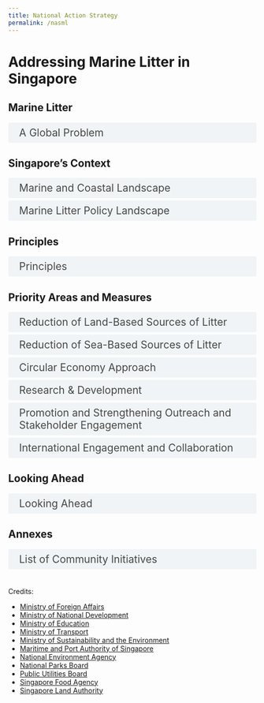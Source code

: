 ```yaml
---
title: National Action Strategy
permalink: /nasml
---  
```

<style>

input {
	display: none;
}
	
label {
	display: block;
	padding: 8px 22px;
	margin: 0 0 5px 0;
	cursor: pointor;
	background: #F0F4F6;
	border-radius: 3px;
	color: #484848;
	transition: ease .5s;
	font-size: 1.5em;
}

label:hover {
	background: #4a96b0;
	color: #FFF;
}

.accordion-content {
	/* background: #E2E5F6; */
	padding: 10px 0px 30px 30px;
	/* border: 1px solid #484848; */
	margin: 0 0 1px 0;
	border-radius: 3px;
}

input + label + .accordion-content {
	display: none;
}

input:checked + label + .accordion-content {
	display: none;
}

input:checked + label + .accordion-content {
	display: block;
}


/* Links inside the navbar */

.content-nav td {
  width: 20%;
}
	
.content-nav a {
  display: block;
  color: #4a96b0;
  text-align: center;
  padding: 5px 5px;
  text-decoration: none;
	margin-bottom: 0px;
	font-size: 1.2em;
}

/* Change background on mouse-over */
.content-nav a:hover {
  color: #4a96b0;
}

.annex-table {
	border: 1px solid black;
	font-size: 1.2em;
}
	
.annex-table tr {
	border: 1px solid black;
}

.annex-table td {
	border: 1px solid black;
}
	
</style>

<h1><b>Addressing Marine Litter in Singapore</b></h1>
<!-- <div class="content-nav">
<table>
  <tbody>
	<tr>
      <td><a href="#p1">Marine Litter</a></td>
      <td><a href="#p2">Singapore’s Context</a></td>
      <td><a href="#p3">Principles</a></td>
      <td><a href="#p4">Priority Areas and Measures</a></td>
      <td><a href="#p5">Looking Ahead</a></td>
    </tr>
  </tbody>
</table>
</div>
-->

<a name="p1"></a>
<h2><b>Marine Litter</b></h2>
<div>
	<input type="checkbox" id="p1-1"  /><label for="p1-1">A Global Problem</label>
	<div class="accordion-content">
		<p><span>Marine litter, sometimes referred to as marine debris, is defined as &ldquo;any persistent, manufactured, or processed solid material that is discarded, disposed of or abandoned in the marine and coastal environment.&rdquo;<a href="#_ftn1" name="_ftnref1" title=""><span style="vertical-align:super;"><span style="vertical-align:super;"><span style='font-size:16px;line-height:107%;font-family:"Calibri",sans-serif;'>[1]</span></span></span></a> It comes in many forms and includes plastic bags, glass, wood and tyres. Marine litter comes from many sources, and is moved across the oceans by prevailing winds and tides. Globally, 80% of marine litter comes from land-based sources, particularly landfills, rivers and floodwaters, industrial outfalls, discharge from storm water drains, untreated municipal sewerage, and littering of beaches and coastal areas.<a href="#_ftn2" name="_ftnref2" title=""><span style="vertical-align:super;"><span style="vertical-align:super;"><span style='font-size:16px;line-height:107%;font-family:"Calibri",sans-serif;'>[2]</span></span></span></a> Rapidly increasing levels of marine litter, including plastic litter and microplastics, are a serious environmental problem on a global scale. &nbsp;</span></p>
<p><span>Plastics are considered the most persistent and problematic of the different types of marine litter.<a href="#_ftn3" name="_ftnref3" title=""><span style="vertical-align:super;"><span style="vertical-align:super;"><span style='font-size:16px;line-height:107%;font-family:"Calibri",sans-serif;'>[3]</span></span></span></a> More than 150 million tonnes of plastic are estimated to have been dumped in the world&rsquo;s oceans, with about 8 million tonnes added every year. The duration required for these plastics to biodegrade completely is in the hundreds of years. The buoyant characteristic of plastic litter, combined with its slow biodegrading nature, leads to tremendous dispersal potential in our oceans.&nbsp;</span></p>
<p><span>In addition, larger plastic objects when weathered and fragmented become microplastics, operationally defined as small particles or fragments measuring less than 5 millimetres in diameter.<a href="#_ftn4" name="_ftnref4" title=""><span style="vertical-align:super;"><span style="vertical-align:super;"><span style='font-size:16px;line-height:107%;font-family:"Calibri",sans-serif;'>[4]</span></span></span></a> These microplastics are easily ingested by marine creatures and can potentially cause harm to human and environmental health.<a href="#_ftn5" name="_ftnref5" title=""><span style="vertical-align:super;"><span style="vertical-align:super;"><span style='font-size:16px;line-height:107%;font-family:"Calibri",sans-serif;'>[5]</span></span></span></a>&nbsp;</span></p>
<p><span>Marine litter poses environmental, economic, health, cultural and aesthetic threats, including the loss of biodiversity and degradation of marine and coastal habitats and ecosystems. Marine wildlife such as whales, turtles, seabirds, and crustaceans are especially vulnerable to plastic marine litter as it disrupts their digestion and causes physical lacerations and entanglement. Floating plastics contribute to the spread of invasive organisms that can disrupt ecosystems. Marine plastic litter can leach chemicals used in its production and pose a threat to human health. Litter on coasts also affects the aesthetic value of tourist destinations leading to decreased tourism-related income, and major financial costs related to the cleaning and maintaining of coasts. &nbsp;</span></p>
<p><span>Marine litter is also a transboundary issue. It is transported across seas through ocean currents and waves. One example is the Great Pacific Garbage Patch of marine litter from around the world. A 2011 United Nations Environment Programme Report stated that marine litter has been found even in the most remote places on Earth with few or no humans present, such as on St Brandon&rsquo;s Islands in the Indian Ocean.<a href="#_ftn6" name="_ftnref6" title=""><span style="vertical-align:super;"><span style="vertical-align:super;"><span style='font-size:16px;line-height:107%;font-family:"Calibri",sans-serif;'>[6]</span></span></span></a> In Singapore, we have also seen increased landings of marine litter on our shores during the monsoon season. It is thus imperative that the issue of marine litter is addressed through collective and coordinated action on a national, regional, and global level, in line with Target 14.1 of the Sustainable Development Goals (SDGs).<a href="#_ftn7" name="_ftnref7" title=""><span style="vertical-align:super;"><span style="vertical-align:super;"><span style='font-size:16px;line-height:107%;font-family:"Calibri",sans-serif;'>[7]</span></span></span></a>&nbsp;</span></p>
<p><span>As a responsible global citizen, Singapore recognises our role in contributing to the collective response to tackling marine litter and microplastics. This National Action Strategy aims to summarise and outline Singapore&rsquo;s various actions and measures to combat the issue of marine litter.&nbsp;</span></p>
<div><br>
    <div id="ftn1" style='margin-top:0cm;margin-right:0cm;margin-bottom:8.0pt;margin-left:0cm;line-height:107%;font-size:15px;font-family:"Calibri",sans-serif;'>
        <p style='margin:0cm;margin-bottom:.0001pt;font-size:13px;font-family:"Calibri",sans-serif;'><a href="#_ftnref1" name="_ftn1" title=""><span style="vertical-align:super;"><span style="vertical-align:super;"><span style='font-size:13px;line-height:107%;font-family:"Calibri",sans-serif;'>[1]</span></span></span></a> United Nations Environment Programme, 2004</p>
    </div>
    <div id="ftn2" style='margin-top:0cm;margin-right:0cm;margin-bottom:8.0pt;margin-left:0cm;line-height:107%;font-size:15px;font-family:"Calibri",sans-serif;'>
        <p style='margin:0cm;margin-bottom:.0001pt;font-size:13px;font-family:"Calibri",sans-serif;'><a href="#_ftnref2" name="_ftn2" title=""><span style="vertical-align:super;"><span style="vertical-align:super;"><span style='font-size:13px;line-height:107%;font-family:"Calibri",sans-serif;'>[2]</span></span></span></a> Jambeck et al., 2015; United Nations General Assembly, 2004, para. 97. &nbsp;</p>
    </div>
    <div id="ftn3" style='margin-top:0cm;margin-right:0cm;margin-bottom:8.0pt;margin-left:0cm;line-height:107%;font-size:15px;font-family:"Calibri",sans-serif;'>
        <p style='margin:0cm;margin-bottom:.0001pt;font-size:13px;font-family:"Calibri",sans-serif;'><a href="#_ftnref3" name="_ftn3" title=""><span style="vertical-align:super;"><span style="vertical-align:super;"><span style='font-size:13px;line-height:107%;font-family:"Calibri",sans-serif;'>[3]</span></span></span></a> Based on International Coastal Clean Up, the most common types of marine plastic litter are cigarette butts, food wrappers, plastic bottles, bottle caps, grocery and plastic bags, straws and stirrers, and Styrofoam and plastic containers.</p>
    </div>
    <div id="ftn4" style='margin-top:0cm;margin-right:0cm;margin-bottom:8.0pt;margin-left:0cm;line-height:107%;font-size:15px;font-family:"Calibri",sans-serif;'>
        <p style='margin:0cm;margin-bottom:.0001pt;font-size:13px;font-family:"Calibri",sans-serif;'><a href="#_ftnref4" name="_ftn4" title=""><sup><sup><span style='font-size:13px;line-height:107%;font-family:"Calibri",sans-serif;'>[4]</span></sup></sup></a> Joint Group of Experts on the Scientific Aspects of Marine Environmental Protection (GESAMP), 2015</p>
    </div>
    <div id="ftn5" style='margin-top:0cm;margin-right:0cm;margin-bottom:8.0pt;margin-left:0cm;line-height:107%;font-size:15px;font-family:"Calibri",sans-serif;'>
        <p style='margin:0cm;margin-bottom:.0001pt;font-size:13px;font-family:"Calibri",sans-serif;'><a href="#_ftnref5" name="_ftn5" title=""><span style="vertical-align:super;"><span style="vertical-align:super;"><span style='font-size:13px;line-height:107%;font-family:"Calibri",sans-serif;'>[5]</span></span></span></a> United Nations Environment Programme 2017</p>
    </div>
    <div id="ftn6" style='margin-top:0cm;margin-right:0cm;margin-bottom:8.0pt;margin-left:0cm;line-height:107%;font-size:15px;font-family:"Calibri",sans-serif;'>
        <p style='margin:0cm;margin-bottom:.0001pt;font-size:13px;font-family:"Calibri",sans-serif;'><a href="#_ftnref6" name="_ftn6" title=""><span style="vertical-align:super;"><span style="vertical-align:super;"><span style='font-size:13px;line-height:107%;font-family:"Calibri",sans-serif;'>[6]</span></span></span></a>&nbsp; Scientific and Technical Advisory Panel, 2011.</p>
    </div>
    <div id="ftn7" style='margin-top:0cm;margin-right:0cm;margin-bottom:8.0pt;margin-left:0cm;line-height:107%;font-size:15px;font-family:"Calibri",sans-serif;'>
        <p style='margin:0cm;margin-bottom:.0001pt;font-size:13px;font-family:"Calibri",sans-serif;'><a href="#_ftnref7" name="_ftn7" title=""><span style='font-size:13px;line-height:107%;font-family:"Calibri",sans-serif;'>[7]</span></a> Target 14.1 aims to, by 2025, prevent and significantly reduce marine pollution of all kinds, in particular from land-based activities.&nbsp;</p>
    </div>
</div>
</div>
</div>

<a name="p2"></a>
<h2><b>Singapore’s Context</b></h2>

<div>
	<input type="checkbox" id="p2-1"/><label for="p2-1">Marine and Coastal Landscape</label>
	<div class="accordion-content">
		<p><span>Singapore is a small and heavily urbanised island-state in Southeast Asia situated at the southern tip of the Malayan Peninsula between Malaysia and Indonesia. Located between the Indian Ocean and the South China Sea, Singapore is bordered on the north by the narrow Johor Strait, which separates it from Peninsular Malaysia, and on the south by the Singapore Strait (Figure 1). The Johor Strait is divided into East and West Johor Straits by the Singapore-Malaysia causeway. The Strait receives water mainly from Sungai Johor and Sungai Pulai, both located in Malaysia.&nbsp;</span></p>
<p><span>&nbsp;<img src="" style="width: 302.25pt; height: 189.75pt;" alt="Map of Singapore"></span></p>
<p style='text-align:center;'><span>Figure 1: Map of Singapore<br>&nbsp;</span></p>
<p><span>Biogeographically, Singapore is enclosed between two of the largest marine ecoregions of the world &ndash; the Western Indo-Pacific and Central Indo-Pacific regions<a href="#_ftnp2-1-1" name="_ftnref1" title=""><span style="vertical-align:super;"><span style="vertical-align:super;"><span style='font-size:16px;line-height:107%;font-family:"Calibri",sans-serif;'>[1]</span></span></span></a> &ndash; and additionally sits near the Coral Triangle. &nbsp;While Singapore is one of the smallest countries in the world with a total land area of 728 square kilometres (as of 2020) and a 511-kilometre coastline, our waters and coastline harbour relatively rich marine biodiversity, and are home to 12 of the 23 species of Indo-Pacific seagrass, 31 true mangrove plant species (two-thirds of that in Asia), over 250 species of hard corals (a quarter of the world&rsquo;s 800 species), over 200 species of sponges, over 60 species of echinoderms, over 50 species of sea anemones and many other species of marine plants and animals.&nbsp;</span></p>
<div><br>
    <div id="ftnp2-1-1" style='margin-top:0cm;margin-right:0cm;margin-bottom:8.0pt;margin-left:0cm;line-height:107%;font-size:15px;font-family:"Calibri",sans-serif;'>
        <p style='margin:0cm;margin-bottom:.0001pt;font-size:13px;font-family:"Calibri",sans-serif;'><a href="#_ftnp2-1-1" name="_ftnp2-1-1" title=""><span style="vertical-align:super;"><span style="vertical-align:super;"><span style='font-size:13px;line-height:107%;font-family:"Calibri",sans-serif;'>[1]</span></span></span></a> Spalding, et al., 2007</p>
    </div>
</div>
	</div>
</div>

<div>
	<input type="checkbox" id="p2-2"  /><label for="p2-2">Marine Litter Policy Landscape</label>
	<div class="accordion-content">
		<p>In 2020, Singapore established the Interagency Taskforce on Marine Litter, to coordinate and implement marine litter policies across our government agencies. The Ministry of Sustainability and the Environment chairs the Taskforce, which consists of nine agencies. The National Environment Agency (NEA) and the National Parks Board (NParks) provide technical support to the Taskforce, including through research projects and studies.</p>
	</div>
</div>
	
<a name="p3"></a>
<h2><b>Principles</b></h2>
<div>
	<input type="checkbox" id="p3-1"  /><label for="p3-1">Principles</label>
	<div class="accordion-content">
		<p><span>The challenge of marine litter is a multifaceted one, and each country has its own unique circumstances. Any approach to reduce marine litter must be tailored specifically to the needs of the country and local geographies, with no &lsquo;one size fits all&rsquo; solution. Furthermore, the complexity of the marine litter challenge means that a whole of nation approach is needed, to ensure we can tackle the issue holistically. This includes working closely with stakeholders from various sectors to understand the issue and develop solutions together, and to bring about the enduring and sustainable changes needed to reduce and prevent marine litter. &nbsp;</span></p>
<p><span>As the largest quantity of marine litter entering oceans in the region stems from land-based sources, it is imperative to place focus on waste reduction and waste management. Singapore is committed to addressing both land-based and sea-based sources of marine litter through the measures outlined in this National Action Strategy, which is guided by the core principles of sustainable development and a circular economy approach, and supports the achievement of global goals, such as SDG 14.1. The priority areas for the National Action Strategy are as follows:&nbsp;</span></p>
<ol style="list-style-type: upper-roman;margin-left:44px;">
    <li>Reduction of Land-Based Sources of Litter</li>
    <li>Reduction of Sea-Based Sources of Litter</li>
    <li>Circular Economy Approach</li>
    <li>Research &amp; Development</li>
    <li>Maintaining and Strengthening Outreach &amp; Stakeholder Engagement</li>
    <li>International Engagement and Collaboration</li>
</ol>
<p><span>The National Action Strategy will undergo regular reviews. This will ensure that Singapore adapts quickly to new circumstances and opportunities, in line with the collective global, regional and national imperatives. The following section broadly outlines the various policy actions which seek to address the issue of marine litter both internationally and domestically.&nbsp;</span></p>
<div>
</div>
</div>
	
<a name="p4"></a>
<h2><b>Priority Areas and Measures</b></h2>

<div>
	<input type="checkbox" id="p4-1"  /><label for="p4-1">Reduction of Land-Based Sources of Litter</label>
	<div class="accordion-content">
		<p>Globally, land-based waste is the largest source of marine litter. To minimise the waste at source and prevent discharge of litter into the sea, countries need to prevent and reduce land-based sources of marine pollution through stringent regulations on pollution control and waste management. Countries also need to have in place a comprehensive waste and water management system to prevent any leakage of such waste into the seas and ocean. 
In Singapore, we have minimised marine litter from land-based sources in the following ways:</p>
		<p><ol style="list-style-type: upper-roman">
		<li><b>Control of waste collection and disposal</b><br>
<p>Through the Environmental Public Health Act (EPHA), NEA ensures there is a comprehensive and integrated waste collection and management system in Singapore. All waste from municipal, commercial and industrial sources in Singapore are collected for disposal or recycling. NEA also controls the discharge of trade effluent, oil, chemical, sewage or other polluting matters into drains, as well as hazardous substances into inland waters. The EPHA also includes strict anti-littering regulations.</p><br></li>
		<li><b>Integrated solid waste management system</b><br>
		<p>All incinerable wastes including plastics that are not segregated at source for recycling are collected and disposed of at waste-to-energy (WTE) plants. These WTE plants are fitted with modern air pollution control systems such as flue gas treatment systems to ensure that flue gases are treated to meet local air emission standards. Ash from the WTE process, together with other non-incinerable wastes, are disposed of at the off-shore sanitary Semakau Landfill.<a href="#_ftn1" name="_ftnp4-1-1" title=""><sup><sup><span style='font-size:16px;line-height:107%;font-family:"Calibri",sans-serif;'>[1]</span></sup></sup></a> This integrated solid waste management system ensures the proper collection and treatment of all solid wastes, and prevents waste, such as plastic, from entering the ocean</p><br>
		</li>
		<li><b>Treatment of all wastewater before discharge to sea</b><br>
		<p>PUB, Singapore’s National Water Agency, ensures all used water is collected and treated at water reclamation plants (WRPs) to internationally recognised discharge standards. During the treatment process, microplastics, which includes microbeads, are removed as sludge and incinerated. PUB is planning to extend the use of membrane bioreactor technology (MBR) systems at its WRPs to enhance its water treatment process, which would further reduce the discharge of microplastics into the sea.</p><br></li>
		<li><b>Waterway and coastal clean-up</b><br>
		<p>Singapore has a range of waterway clean-up measures that ensure that litter or plastic waste, regardless of source, that might otherwise wash into the ocean is prevented from doing so. Litter that enters our waterways is caught by litter traps installed at appropriate locations and expediently removed by flotsam removal craft. In addition, marine litter that washes onto our recreational beaches and coastlines are removed by NEA and other government agencies, regardless of litter sources. NEA also cleans the recreational beaches and coastlines under its purview regularly with frequencies ranging from four times a week to once in two weeks, depending on public usage and accessibility to the beach. In 2020, NEA collected over 1,300 tonnes of flotsam from the beach at East Coast Park, of which about 58% were collected during the Southwest monsoon months. During those months, the amount of flotsam collected from the beach is around 2.7 times more than the non-monsoon period.  In total, NEA collected 3,485.7 tonnes of marine litter from the recreational beaches and coastlines that it cleaned.<br>
		Community groups play a significant role in Singapore’s efforts to clean up our waterways and coasts. Ground community groups frequently organise initiatives and clean-up activities around Singapore to contribute to the keeping the nation clean, raise awareness on the global marine litter problem, and to encourage the public to adopt more sustainable practices. More information on community initiatives can be found in <a href="#p6">Annexes</a>.</p><br></li>
		<li><b>Regulating general waste disposal facilities</b><br>
		<p>NEA regulates general waste disposal facilities through the EPHA, the Environmental Public Health (General Waste Disposal Facility) Regulation 2017 and the Environmental Public Health (General Waste Disposal Facility – Exemption) Regulations 2019. Licensees must ensure that their maintenance and operations of their licenced GWDF premises do not endanger public health and the environment.</p><br></li>
		</ol></p>
	<div style='margin-top:0cm;margin-right:0cm;margin-bottom:8.0pt;margin-left:0cm;line-height:107%;font-size:15px;font-family:"Calibri",sans-serif;'><br>
    <div id="ftnp4-1-1" style='margin-top:0cm;margin-right:0cm;margin-bottom:8.0pt;margin-left:0cm;line-height:107%;font-size:15px;font-family:"Calibri",sans-serif;'>
        <p style='margin:0cm;margin-bottom:.0001pt;font-size:13px;font-family:"Calibri",sans-serif;text-align:justify;'><a href="#_ftnref1" name="_ftn1" title=""><span style="vertical-align:super;"><span style="vertical-align:super;"><span style='font-size:13px;line-height:107%;font-family:"Calibri",sans-serif;'>[1]</span></span></span></a><span style="vertical-align:super;">&nbsp;</span><span style="font-size:12px;">Monitoring wells are provided &nbsp;along the 7km-long perimeter bund of Semakau Landfill for water sampling to ensure that &nbsp;water quality meets the Environmental Protection and Management (Trade Effluent) Regulations, leachate is contained within the landfill and the surrounding sea water quality is not compromised.</span></p>
    </div>
</div>
	</div>
</div>

<div>
	<input type="checkbox" id="p4-2"  /><label for="p4-2">Reduction of Sea-Based Sources of Litter</label>
	<div class="accordion-content">
		<p><span>While land-based waste is the biggest source of marine litter, an estimated 20% of marine litter can be linked to various ocean-based sources.<a href="#_ftn1" name="_ftnp4-2-1" title=""><span style="vertical-align:super;"><span style="vertical-align:super;"><span style='font-size:16px;line-height:107%;font-family:"Calibri",sans-serif;color:black;'>[1]</span></span></span></a> As a major transhipment hub, Singapore is committed to the managing sea-based sources of waste through the prevention of pollution from ships. For shipping, Singapore was among the first countries in Asia to ratify all six Annexes of the International Maritime Organization&rsquo;s (IMO) International Convention for the Prevention of Pollution from Ships (MARPOL), the main international convention covering prevention of pollution of the marine environment by ships. The following actions are carried out by Singapore with the aim to reduce sea-based sources of marine litter:</span></p>
		<p><ol style="list-style-type: upper-roman">
		<li><b>Inspections on ships</b><br>
		<p>As a responsible flag state and port state, Singapore conducts inspections on both Singapore-registered ships and foreign-registered ships in our port to ensure that they comply with regulations on garbage disposal into the sea and that anti-pollution measures are in place. Ships are also required to maintain garbage record and management plans for verification by inspectors. The Maritime and Port Authority of Singapore (MPA) patrols port waters to ensure that ships in the Port of Singapore do not discharge waste, oil, garbage, or sewage into the sea.</p><br></li>
		<li><b>Offshore fish farms</b><br>
		<p>Offshore fish farms are prohibited from dumping waste into the sea and routine farm inspections are carried out to ensure compliance.  Enforcement action is taken against farms contravening the Fisheries (Fish Culture Farms) Rules under the Fisheries Act. Those found guilty of an offence are liable on conviction to a fine not exceeding $10,000, or imprisonment for a term not exceeding 12 months, or both. Offshore fish farms are required to dispose their waste at bins located at Lim Chu Kang and Lorong Halus jetties, which are emptied daily by refuse trucks for incineration.</p><br></li>
		<li><b>Cleaning of coastal waters</b><br>
		<p>MPA deploys nine crafts on a daily basis to remove flotsam from the sea to ensure safe navigation of vessels. The cleaning efforts are stepped up during the monsoon seasons by deploying these crafts according to the prevailing monsoon. Dive clean-ups are also organised by community groups contributing to the national effort to keep our coastal waters clean.</p><br></li>
		<li><b>Implementation of MARPOL</b><br>
		<p>In Singapore, MARPOL is implemented under the Prevention of Pollution of the Sea Act (PPSA) and its subsidiary legislation. MARPOL Annex V is implemented under the Prevention of Pollution of the Sea (Garbage) Regulations 2012 which provides for fines of up to $20,000, or to imprisonment for a term not exceeding 2 years or to both, for offences committed.  The Prevention of Pollution of the Sea (Garbage) Regulations 2012 apply to (i) Singapore-registered ships wherever they may be; and (ii) foreign-registered ships in Singapore waters. As part of our MARPOL obligations, the MPA deploys five garbage collection crafts daily at scheduled timings to collect garbage from ships at the anchorages. Bins are also provided at piers for harbour operators to dispose their waste as littering and waste disposal at sea is prohibited.</p><br></li>
		</ol></p>
	<div style='margin-top:0cm;margin-right:0cm;margin-bottom:8.0pt;margin-left:0cm;line-height:107%;font-size:15px;font-family:"Calibri",sans-serif;'><br>
    <div id="ftnp4-2-1" style='margin-top:0cm;margin-right:0cm;margin-bottom:8.0pt;margin-left:0cm;line-height:107%;font-size:15px;font-family:"Calibri",sans-serif;'>
        <p style='margin:0cm;margin-bottom:.0001pt;font-size:13px;font-family:"Calibri",sans-serif;'><a href="#_ftnref1" name="_ftn1" title=""><span style="vertical-align:super;"><span style="vertical-align:super;"><span style='font-size:13px;line-height:107%;font-family:"Calibri",sans-serif;'>[1]</span></span></span></a> <span style="color:black;">California Coastal Commission, 2016</span></p>
    </div>
</div>
	</div>
</div>

<div>
	<input type="checkbox" id="p4-3"  /><label for="p4-3">Circular Economy Approach</label>
	<div class="accordion-content">
		<p>While we minimise marine litter from entering the ocean, we also look to address waste at its source. Singapore does so by adopting a circular economy approach to waste and resource management which targets our key waste streams. Through this, we hope to prevent the general production of waste products, which if improperly disposed of, may find their way into the sea. To this end, we launched the Zero Waste Masterplan in 2019, which outlines Singapore’s key strategies to reuse and recycle resources, turn trash into treasure, and produce and consume sustainably. Under the Masterplan, Singapore carries out the following measures that seek to close the waste loop through a circular economy approach. </p>
		<p><ol style="list-style-type: upper-roman">
		<li><b>Reducing the use of disposables</b><br>
		<p>NEA launched the “Say YES to Waste Less” campaign in 2019 to encourage the public to reduce food wastage and use of disposables. As part of the campaign, waste reduction measures are emphasised, such as bringing reusable food containers, bottles and bags for takeaway and opting to go without disposable cutlery. NEA has also been encouraging the use of reusable cutlery and crockery in our hawker centres. For newer hawker centres, NEA has disallowed the use of disposables for dine-in meals from the start of the hawker centre’ operations. Since September 2018, disposables are also no longer permitted for dine-in when new cooked food stallholders start to operate at existing NEA-managed centres.</p><br></li>
		<li><b>Promoting recycling</b><br>
		<p><span>Overall, 3 in 5 Singaporean households recycle regularly.<a href="#_ftn1" name="_ftnref1" title=""><sup><sup><span style='font-size:16px;line-height:107%;font-family:"Calibri",sans-serif;'>[1]</span></sup></sup></a> To increase household recycling rates, Singapore has implemented the National Recycling Programme since 2001.&nbsp;</span>Public waste collectors are required to provide recycling bins and recyclable collection services to all Housing Development Board (HDB) apartment blocks, opt-in condominiums, and landed property premises for Singaporeans to recycle items including plastic easily, thus reducing the amount sent to Singapore&rsquo;s WTE plants for incineration and, consequentially, ash disposal at the Semakau Landfill. Since 2019, NEA has been actively engaging the public through the #RecycleRight campaign, which aims to encourage Singaporeans to recycle more and recycle right. These messages were reinforced at community events, on social media, through notices on HDB apartment lift doors and posters on noticeboards. NEA refreshes the labels on all recycling bins/chutes from time to time to improve the presentation of information on recycling, to help more households identify the right items to recycle.</p>
<p><span>Information on the recycling processes for recyclables collected from households is published on <a href="https://www.nea.gov.sg/our-services/waste-management/3r-programmes-and-resources/types-of-recyclables-and-recycling-processes">NEA&rsquo;s website</a>. To further highlight the importance of recycling and reducing waste sent to landfill, the lifespan of Semakau Landfill is updated annually through MSE&rsquo;s Key Environmental Statistics publication.</span></p>
<p><span>To assist companies in assessing their current waste management practices, and identifying opportunities to reduce, reuse and recycle waste materials to reduce waste disposal needs, NEA has published 3R Guidebooks for premises such as hotels, shopping malls, offices and industrial developments.&nbsp;</span></p><br></li>
		<li><b>Legislations</b><br>
		<p>Singapore implemented the landmark Resource Sustainability Act (RSA) in 2019, which provides the legislative framework to impose upstream regulatory measures to address our priority waste streams – e-waste, food waste, packaging waste including plastics. The RSA marks a paradigm shift in our approach to waste management – while efficient waste disposal is necessary, our goal is first and foremost to reduce, reuse and recycle. Regulations under the RSA include the Extended Producer Responsibility (EPR) Framework for e-waste, a Mandatory Packaging Reporting framework, and mandatory segregation and treatment requirements for food waste. We will also introduce the legislative framework for the beverage containers return scheme by 2022, before the implementation of the scheme in 2023 as the first phase of the EPR for packaging waste.</p><br></li>
		</ol></p>
	<div style='margin-top:0cm;margin-right:0cm;margin-bottom:8.0pt;margin-left:0cm;line-height:107%;font-size:15px;font-family:"Calibri",sans-serif;'><br>
    <div id="ftn1" style='margin-top:0cm;margin-right:0cm;margin-bottom:8.0pt;margin-left:0cm;line-height:107%;font-size:15px;font-family:"Calibri",sans-serif;'>
        <p style='margin:0cm;margin-bottom:.0001pt;font-size:13px;font-family:"Calibri",sans-serif;text-align:justify;'><a href="#_ftnref1" name="_ftn1" title=""><span style="vertical-align:super;"><span style="vertical-align:super;"><span style='font-size:13px;line-height:107%;font-family:"Calibri",sans-serif;'>[1]</span></span></span></a> <span style="font-size:12px;">Based on MSE and NEA&rsquo;s Household Recycling Surveys 2021.</span></p>
    </div>
</div>
	</div>
</div>

<div>
	<input type="checkbox" id="p4-4"  /><label for="p4-4">Research & Development</label>
	<div class="accordion-content">
		<p><ol style="list-style-type: upper-roman">
		<li></li>
		<li></li>
		<li></li>
		<li></li>
		<li></li>
		</ol></p>
	</div>
</div>

<div>
	<input type="checkbox" id="p4-5"  /><label for="p4-5">Promotion and Strengthening Outreach and Stakeholder Engagement</label>
	<div class="accordion-content">
		<p><ol style="list-style-type: upper-roman">
		<li></li>
		<li></li>
		<li></li>
		<li></li>
		<li></li>
		</ol></p>
	</div>
</div>

<div>
	<input type="checkbox" id="p4-6"  /><label for="p4-6">International Engagement and Collaboration</label>
	<div class="accordion-content">
		<p>Given the transboundary nature of marine litter, Singapore contributes actively to regional and international efforts to coordinate action and work towards a collective approach to raise awareness and tackle the global problem of marine litter pollution.</p>
		<p><ol style="list-style-type: upper-roman">
		<li><b>International and Regional Platforms</b><br>
		Internationally, Singapore has been an active participant in initiatives on marine litter. For example, Singapore participated in the United Nations Environment Programme’s (UNEP) work on marine litter and microplastics, including at the Ad-Hoc Open-Ended Expert Group (AHEG) on Marine Litter and Microplastics, which seeks to follow-up on the UNEA Resolutions 4/6 and 4/9 on Marine Plastic Litter and on Addressing Single-Use Plastic Products Pollution. Singapore is also involved in ongoing discussions under UNEP to establish an intergovernmental negotiations committee for a global agreement on marine plastic pollution. Singapore also participated in the G20’s work under the Japanese G20 Presidency to establish the 2019 G20 Implementation Framework for Actions on Marine Plastic Litter. These platforms have allowed Singapore to contribute to global efforts to address marine litter and play a part in developing international best practices and guidelines to address marine litter. <br><br>
		Regionally, Singapore, alongside other ASEAN member states, adopted the Bangkok Declaration on Combating Marine Debris and the ASEAN Framework of Action on Marine Debris, to protect the marine environment and strengthen regional cooperation on marine debris issues at the 34th ASEAN Summit in June 2019. As a follow-up to the Framework of Action, Singapore worked with ASEAN Member States to develop an ASEAN Regional Action Plan on Combating Marine Debris (RAP). The RAP was endorsed and adopted by the ASEAN Ministerial Meeting on the Environment (AMME) in May 2021. Singapore is also active in marine litter initiatives organized by the Coordinating Body on the Seas of East Asia (COBSEA) and Partnerships in Environmental Management of the Seas of East Asia (PEMSEA).  Singapore’s participation at these regional platforms has also allowed us coordinate efforts with our neighbours and address marine litter collectively as a region. <br><br>
		</li>
		<li><b>Development Cooperation</b><br>
		<p>Singapore conducts capacity building programmes under the Singapore Cooperation Programme (SCP) to support other developing countries in combatting marine litter. Singapore partnered Norway under the Singapore-Norway Third Country Training Programme (TCTP) to conduct a Regional Training Programme on Waste Management and Reduction of Marine Litter for government officials from the Asia-Pacific region.<a href="#_ftn1" name="_ftnref1" title=""><sup><sup><span style='font-size:16px;line-height:107%;font-family:"Calibri",sans-serif;'>[1]</span></sup></sup></a><span style="color:#2F5496;">&nbsp;</span>We also partnered Japan under the Japan-Singapore Partnership Programme for the 21<sup>st</sup> Century (JSPP21) to conduct two courses on &nbsp;&ldquo;Management of Waste and Reduction of Marine Litter&rdquo; for government officials from Southeast Asia, South Asia and the Pacific.<a href="#_ftn2" name="_ftnref2" title=""><sup><sup><span style='font-size:16px;line-height:107%;font-family:"Calibri",sans-serif;'>[2]</span></sup></sup></a> Another example is our partnership with United States under the Singapore-United States Third Country Training Programme (TCTP), where we conducted the &ldquo;Workshop on Addressing Plastic Pollution through Integrated Waste Management Strategies and Circular Economy&rdquo; for government officials from ASEAN Member States, ASEAN Secretariat and Timor-Leste.<a href="#_ftn3" name="_ftnref3" title=""><span style="vertical-align:super;"><span style="vertical-align:super;"><span style='font-size:16px;line-height:107%;font-family:"Calibri",sans-serif;'>[3]</span></span></span></a></p>
<div style='margin-top:0cm;margin-right:0cm;margin-bottom:8.0pt;margin-left:0cm;line-height:107%;font-size:15px;font-family:"Calibri",sans-serif;'><br>
    <div id="ftn1" style='margin-top:0cm;margin-right:0cm;margin-bottom:8.0pt;margin-left:0cm;line-height:107%;font-size:15px;font-family:"Calibri",sans-serif;'>
        <p style='margin-top:0cm;margin-right:0cm;margin-bottom:8.0pt;margin-left:0cm;line-height:107%;font-size:15px;font-family:"Calibri",sans-serif;'><a href="#_ftnref1" name="_ftn1" title=""><sup><span style="font-size:12px;line-height:107%;"><sup><span style='font-size:12px;line-height:107%;font-family:"Calibri",sans-serif;'>[1]</span></sup></span></sup></a><span style="font-size:12px;line-height:107%;">&nbsp;Two runs of the programme were conducted in October 2017 and March 2019 for 45 foreign government officials.</span><span style='font-size:12px;line-height:107%;font-family:"Times New Roman",serif;'>&nbsp;</span></p>
    </div>
    <div id="ftn2" style='margin-top:0cm;margin-right:0cm;margin-bottom:8.0pt;margin-left:0cm;line-height:107%;font-size:15px;font-family:"Calibri",sans-serif;'>
        <p style='margin:0cm;margin-bottom:.0001pt;font-size:13px;font-family:"Calibri",sans-serif;'><a href="#_ftnref2" name="_ftn2" title=""><span style="vertical-align:super;"><span style="vertical-align:super;"><span style='font-size:13px;line-height:107%;font-family:"Calibri",sans-serif;'>[2]</span></span></span></a> <span style="font-size:12px;">The programme was<sup>&nbsp;</sup>conducted from 1 to 5 March 2021 for 19 foreign government officials.</span></p>
    </div>
    <div id="ftn3" style='margin-top:0cm;margin-right:0cm;margin-bottom:8.0pt;margin-left:0cm;line-height:107%;font-size:15px;font-family:"Calibri",sans-serif;'>
        <p style='margin:0cm;margin-bottom:.0001pt;font-size:13px;font-family:"Calibri",sans-serif;'><a href="#_ftnref3" name="_ftn3" title=""><span style="vertical-align:super;"><span style="font-size:12px;"><span style="vertical-align:super;"><span style='font-size:12px;line-height:107%;font-family:"Calibri",sans-serif;'>[3]</span></span></span></span></a><span style="font-size:12px;">&nbsp;</span><span style="font-size:12px;">The&nbsp;</span><span style="font-size:12px;">programme&nbsp;</span><span style="font-size:12px;">was conducted in September 2021 for 25 foreign government officials.</span>&nbsp;</p>
    </div>
</div></li>
	</ol></p>
	</div>
</div>
	
<a name="p5"></a>
<h2><b>Looking Ahead</b></h2>
<div>
	<input type="checkbox" id="p5-1"  /><label for="p5-1">Looking Ahead</label>
	<div class="accordion-content">
		<p>Singapore currently has a suite of comprehensive, science-based measures to address the issue of marine litter. Further studies are being carried out to build upon our existing knowledge base to help us deepen our understanding of the scope and scale of marine litter, specific to Singapore’s context. This will enable us to further sharpen our efforts and put in place more targeted measures, particularly with regard to the movement or pathways of marine litter and their effects on the ecosystem.<br><br>
Addressing marine litter requires national action. The Government works in partnership with our communities and stakeholders, to put in place enduring solutions to tackle this challenge. This National Action Strategy on Marine Litter seeks to galvanise and invigorate further efforts from all sectors of society, which will be critical in bring about lasting change. Through this whole of nation approach, we hope to ensure Singaporeans, for generations to come, can continue to enjoy the coastal and marine environment that surrounds our island home.
		</p>
	</div>
</div>

<a name="p6"></a>
<h2><b>Annexes</b></h2>

<div>
	<input type="checkbox" id="p6-1"  /><label for="p6-1">List of Community Initiatives</label>
	<div class="accordion-content">
<table class="annex-table">
<thead>
  <tr>
    <th>&nbsp;&nbsp;&nbsp;&nbsp;<br>Initiative&nbsp;&nbsp;&nbsp;&nbsp;&nbsp;</th>
    <th>&nbsp;&nbsp;&nbsp;&nbsp;<br>Actions&nbsp;&nbsp;&nbsp;&nbsp;&nbsp;</th>
  </tr>
</thead>
<tbody>
  <tr>
    <td colspan="2"><b>Reducing Land-Based Sources of Marine Litter and Promoting and Strengthening Outreach and Stakeholder Engagement</b></td>
  </tr>
  <tr>
    <td>Citizens’ Workgroup On Reducing Excessive Consumption of Disposables (RD CWG)</td>
    <td>The RD CWG was convened in 2020 to co-create recommendations to reduce the excessive use of disposables, including single-use plastics. The RD CWG brought together a diverse group of workgroup members from different backgrounds, professions, and demography to   develop a better understanding of the perspectives and concerns of different segments of the population regarding the use of disposables. Through the process of learning and co-solutioning with relevant stakeholders, the workgroup members developed and finetuned their ideas, and submitted 14 recommendations to MSE and NEA in relation to reducing the excessive consumption of disposables such as carrier bags, food containers, cutlery, and packaging. MSE and NEA supported eight recommendations and would also be  working with the People, Private and Public (3P) sectors to co-deliver six other recommendations.      </td>
  </tr>
  <tr>
    <td>International Coastal Cleanup Singapore   </td>
    <td>The International Coastal Cleanup Singapore conducts an annual environmental exercise with data collection of marine debris since 1992. More than 3,000 volunteers come together to clean up Singapore’s shorelines. In 2018, 20,915 cigarette butts   were collected during the International Coastal Cleanup in Singapore, with the highest number of cigarette butts found at beaches in  East Coast and Changi. The programme also aims to improve education and outreach efforts about the marine environment.    </td>
  </tr>
  <tr>
    <td>Little Green Men Singapore</td>
    <td>This initiative organises coastal clean-ups in mangrove environments with volunteers.    </td>
  </tr>
  <tr>
    <td>Our Singapore Reefs   </td>
    <td>This initiative organises dive clean-ups with volunteers.    </td>
  </tr>
  <tr>
    <td>Small Change</td>
    <td>This initiative organises coastal and dive clean-ups with volunteers and corporate groups. They also conduct outreach, conservation, and waste management talks.</td>
  </tr>
  <tr>
    <td>Trash Hero Singapore</td>
    <td>This initiative organises coastal clean-ups with volunteers. </td>
  </tr>
  <tr>
    <td>Coastal Clean-ups @ Kranji Mudflats by Nature Society (Singapore) </td>
    <td>This initiative organises coastal clean-ups with volunteers. </td>
  </tr>
  <tr>
    <td>#SeasTheDay Beach Clean-up by Youth Corps Singapore   </td>
    <td>This initiative organises coastal clean-ups organised by youth volunteers.    </td>
  </tr>
  <tr>
    <td>Seven Clean Seas   </td>
    <td>This initiative organises coastal clean-ups and outreach for individuals and corporates.    </td>
  </tr>
  <tr>
	  <td colspan="2"><b>Promoting and Strengthening Outreach and Stakeholder Engagement</b></td>
  </tr>
  <tr>
    <td>East Coast Beach Plan</td>
    <td>This is a ground-up initiative set up in July 2020 to organise beach clean ups by volunteers at designated areas in Singapore. The volunteers organise themselves through a Telegram group, which has more than 2,800 members. In August 2020, the group collected about 9,600kg of litter.</td>
  </tr>
  <tr>
    <td>Kayak N Klean Programme by People’s Association Passion Wave</td>
    <td>The Kayak N Klean programme is one of PAssion WaVe's signature activities that combines water sports with environmental conservation. Participants work together to pick up litter, whilst kayaking along Singapore's many scenic waterways and coastal   areas, contributing towards a common goal of conserving the environment and making it a better place for all. In addition to promoting a sense of ownership toward our environment, the programme also aims to increase awareness and understanding of the importance of marine life and nature conservation. </td>
  </tr>
  <tr>
    <td>‘CleanPods’ by Public Hygiene Council (PHC)</td>
    <td>This is an initiative to install storage sheds (or ‘CleanPods’) containing cleaning equipment such as tongs, buckets, and carts for transportation of tools and trash at popular beach and park clean-up locations. The tools are made available to volunteers doing clean-ups. The intent is to reduce waste and promote re-use of litter picking tools. </td>
  </tr>
  <tr>
    <td>Plastic-Lite Singapore</td>
    <td>This initiative focuses on education and outreach efforts to reduce the consumption of plastics. Plastic-Lite Singapore is co-delivering a voluntary guideline for F&amp;B establishments on reducing excessive use of disposables with NEA, which is one of the recommendations that arose from the Citizens’ Workgroup on Reducing Excessive Consumption of Disposables. The voluntary guideline will consist of a checklist of sustainable practices that F&amp;B establishments can adopt to reduce their use of disposables. It will be circulated to NEA’s network of F&amp;B partners and made available on NEA’s website for download. Part of the checklist may also be incorporated into the evaluation criteria of the Singapore Environment Council’s Eco F&amp;B Certification for F&amp;B establishments. </td>
  </tr>
  <tr>
	  <td colspan="2"><b>Research &amp; Development</b></td>
  </tr>
  <tr>
    <td>Marine plastics research by National University of Singapore (NUS), St John’s Island Marine Laboratory and Singapore Centre for Environmental Life Sciences Engineering (SCELSE) and other research groups</td>
    <td>Examples of past and ongoing research:<br><ul>
	    <li>Baseline of macro-debris and microplastics on Singapore’s shores</li>
	    <li>Impacts of fishing gear on marine life</li>
	    <li>Marine plastic as a transport vector or pathway</li>
	    <li>Transfer of nanoplastics between life stages of target marine species</li>
	    <li>Potential toxicity of plastic particles on target marine species</li></ul></td>
  </tr>
  <tr>
    <td>Understanding the Impact of Plastic Pollution on Marine Ecosystems in south-east Asia (South-East Asia Plastics (SEAP) programme)</td>
    <td>Singapore’s National Research Foundation (NRF) and UK’s Natural Environment Research Council (NERC) funded research on the impacts and risks of plastics in marine ecosystems (including mangroves, coral reefs and beaches) and the essential services these ecosystems provide, in order to support the development of mitigation measures (recently awarded)</td>
  </tr>
</tbody>
</table>
	</div>
</div>
<br>	
<div><p>
Credits:<br>
<ul>	
<li><a target="_blank" href="https://mfa.gov.sg">Ministry of Foreign Affairs</a></li>
<li><a target="_blank" href="https://mnd.gov.sg">Ministry of National Development</a></li>
<li><a target="_blank" href="https://moe.gov.sg">Ministry of Education</a></li>
<li><a target="_blank" href="https://mot.gov.sg">Ministry of Transport</a></li>
<li><a target="_blank" href="https://mse.gov.sg">Ministry of Sustainability and the Environment</a></li>
<li><a target="_blank" href="https://mpa.gov.sg">Maritime and Port Authority of Singapore</a></li>
<li><a target="_blank" href="https://nea.gov.sg">National Environment Agency</a></li>
<li><a target="_blank" href="https://nparks.gov.sg">National Parks Board</a></li>
<li><a target="_blank" href="https://pub.gov.sg">Public Utilities Board</a></li> 
<li><a target="_blank" href="https://sfa.gov.sg">Singapore Food Agency</a></li> 
<li><a target="_blank" href="https://sla.gov.sg">Singapore Land Authority</a></li> 
</ul>
</p>

</div>
